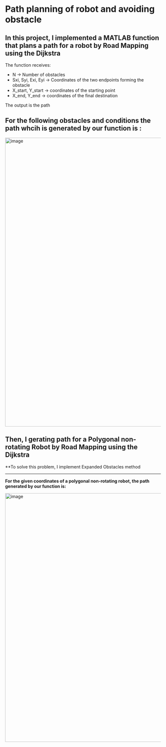 # Path planning of robot and avoiding obstacle

## In this project, I implemented a MATLAB function that plans a path for a robot by Road Mapping using the Dijkstra

The function receives:

- N → Number of obstacles
- Sxi, Syi, Exi, Eyi → Coordinates of the two endpoints forming the obstacle
- X_start, Y_start  →  coordinates of the starting point
- X_end, Y_end  →  coordinates of the final destination

The output is the path 

## For the following obstacles and conditions the path whcih is generated by our function is : 

<img width="1342" height="936" alt="image" src="https://github.com/user-attachments/assets/84699967-0b90-4765-8f85-684d31921d64" />

## Then, I gerating path for a Polygonal non-rotating Robot by Road Mapping using the Dijkstra

**To solve this problem, I implement Expanded Obstacles method

---

**For the given coordinates of a polygonal non-rotating robot, the path generated by our function is:**

<img width="1070" height="806" alt="image" src="https://github.com/user-attachments/assets/27bd328c-69dc-4360-9709-2e0fa6b63ecb" />





